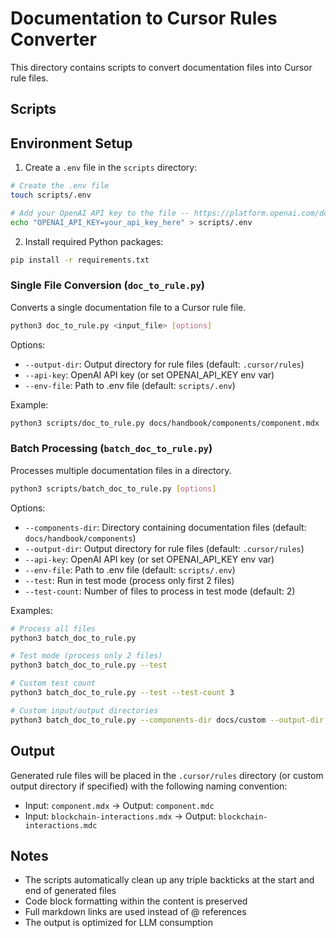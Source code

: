 # Documentation to Cursor Rules Converter

This directory contains scripts to convert documentation files into Cursor rule files.

## Scripts

## Environment Setup

1. Create a `.env` file in the `scripts` directory:
```bash
# Create the .env file
touch scripts/.env

# Add your OpenAI API key to the file -- https://platform.openai.com/docs/models
echo "OPENAI_API_KEY=your_api_key_here" > scripts/.env
```

2. Install required Python packages:
```bash
pip install -r requirements.txt
```

### Single File Conversion (`doc_to_rule.py`)

Converts a single documentation file to a Cursor rule file.

```bash
python3 doc_to_rule.py <input_file> [options]
```

Options:
- `--output-dir`: Output directory for rule files (default: `.cursor/rules`)
- `--api-key`: OpenAI API key (or set OPENAI_API_KEY env var)
- `--env-file`: Path to .env file (default: `scripts/.env`)

Example:
```bash
python3 scripts/doc_to_rule.py docs/handbook/components/component.mdx
```

### Batch Processing (`batch_doc_to_rule.py`)

Processes multiple documentation files in a directory.

```bash
python3 scripts/batch_doc_to_rule.py [options]
```

Options:
- `--components-dir`: Directory containing documentation files (default: `docs/handbook/components`)
- `--output-dir`: Output directory for rule files (default: `.cursor/rules`)
- `--api-key`: OpenAI API key (or set OPENAI_API_KEY env var)
- `--env-file`: Path to .env file (default: `scripts/.env`)
- `--test`: Run in test mode (process only first 2 files)
- `--test-count`: Number of files to process in test mode (default: 2)

Examples:
```bash
# Process all files
python3 batch_doc_to_rule.py

# Test mode (process only 2 files)
python3 batch_doc_to_rule.py --test

# Custom test count
python3 batch_doc_to_rule.py --test --test-count 3

# Custom input/output directories
python3 batch_doc_to_rule.py --components-dir docs/custom --output-dir .cursor/custom-rules
```



## Output

Generated rule files will be placed in the `.cursor/rules` directory (or custom output directory if specified) with the following naming convention:
- Input: `component.mdx` → Output: `component.mdc`
- Input: `blockchain-interactions.mdx` → Output: `blockchain-interactions.mdc`

## Notes

- The scripts automatically clean up any triple backticks at the start and end of generated files
- Code block formatting within the content is preserved
- Full markdown links are used instead of @ references
- The output is optimized for LLM consumption

